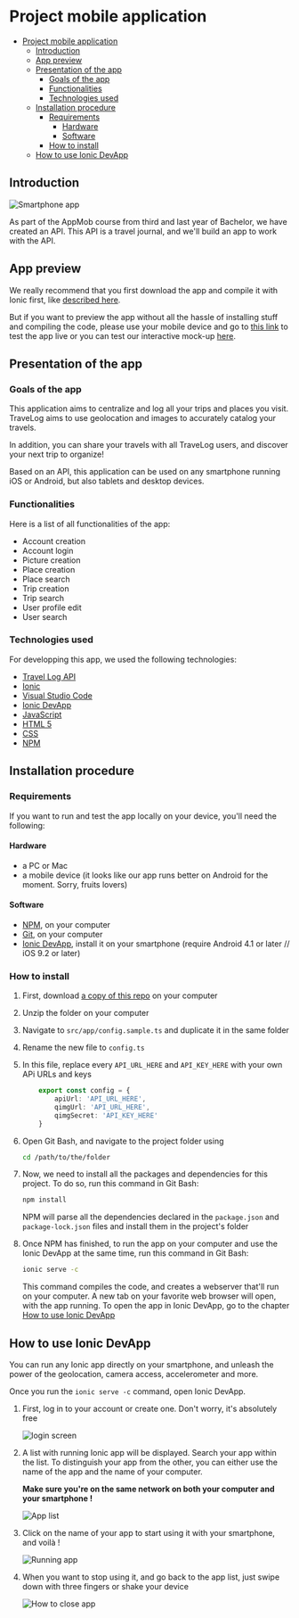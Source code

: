 # Project mobile application

- [Project mobile application](#project-mobile-application)
  - [Introduction](#introduction)
  - [App preview](#app-preview)
  - [Presentation of the app](#presentation-of-the-app)
    - [Goals of the app](#goals-of-the-app)
    - [Functionalities](#functionalities)
    - [Technologies used](#technologies-used)
  - [Installation procedure](#installation-procedure)
    - [Requirements](#requirements)
      - [Hardware](#hardware)
      - [Software](#software)
    - [How to install](#how-to-install)
  - [How to use Ionic DevApp](#how-to-use-ionic-devapp)

## Introduction

![Smartphone app](https://raw.githubusercontent.com/Liozon/projet-appmob/master/screenshots/0.%20Smatphone%20screen.png "Smartphone app")

As part of the AppMob course from third and last year of Bachelor, we have created an API. This API is a travel journal, and we'll build an app to work with the API.

## App preview

We really recommend that you first download the app and compile it with Ionic first, like [described here](#installation-procedure).

But if you want to preview the app without all the hassle of installing stuff and compiling the code, please use your mobile device and go to [this link](http://tiny.cc/appmob-app) to test the app live or you can test our interactive mock-up [here](https://xd.adobe.com/view/0bde5725-48a2-44d4-98ec-80ba0b79f1c6-5e8d/?fullscreen).

## Presentation of the app

### Goals of the app

This application aims to centralize and log all your trips and places you visit. TraveLog aims to use geolocation and images to accurately catalog your travels.

In addition, you can share your travels with all TraveLog users, and discover your next trip to organize!

Based on an API, this application can be used on any smartphone running iOS or Android, but also tablets and desktop devices.

### Functionalities

Here is a list of all functionalities of the app:

- Account creation
- Account login
- Picture creation
- Place creation
- Place search
- Trip creation
- Trip search
- User profile edit
- User search

### Technologies used

For developping this app, we used the following technologies:

- [Travel Log API](https://comem-travel-log-api.herokuapp.com/)
- [Ionic](https://ionicframework.com/)
- [Visual Studio Code](https://code.visualstudio.com/)
- [Ionic DevApp](https://ionicframework.com/docs/appflow/devapp/)
- [JavaScript](https://www.javascript.com/)
- [HTML 5](https://www.w3.org/TR/html52/)
- [CSS](https://www.w3.org/Style/CSS/)
- [NPM](https://www.npmjs.com/)

## Installation procedure

### Requirements

If you want to run and test the app locally on your device, you'll need the following:

#### Hardware

- a PC or Mac
- a mobile device (it looks like our app runs better on Android for the moment. Sorry, fruits lovers)

#### Software

- [NPM](https://www.npmjs.com/), on your computer
- [Git](https://git-scm.com/downloads), on your computer
- [Ionic DevApp](https://ionicframework.com/docs/appflow/devapp/), install it on your smartphone (require Android 4.1 or later // iOS 9.2 or later)

### How to install

1. First, download [a copy of this repo](https://github.com/Liozon/projet-appmob/archive/master.zip) on your computer

2. Unzip the folder on your computer

3. Navigate to `src/app/config.sample.ts` and duplicate it in the same folder

4. Rename the new file to `config.ts`

5. In this file, replace every `API_URL_HERE` and `API_KEY_HERE` with your own APi URLs and keys

    ```typescript
        export const config = {
            apiUrl: 'API_URL_HERE',
            qimgUrl: 'API_URL_HERE',
            qimgSecret: 'API_KEY_HERE'
        }
    ```

6. Open Git Bash, and navigate to the project folder using

    ```bash
    cd /path/to/the/folder
    ```

7. Now, we need to install all the packages and dependencies for this project. To do so, run this command in Git Bash:

    ```bash
    npm install
    ```

    NPM will parse all the dependencies declared in the `package.json` and `package-lock.json` files and install them in the project's folder

8. Once NPM has finished, to run the app on your computer and use the Ionic DevApp at the same time, run this command in Git Bash:

    ```bash
    ionic serve -c
    ```

    This command compiles the code, and creates a webserver that'll run on your computer. A new tab on your favorite web browser will open, with the app running.
    To open the app in Ionic DevApp, go to the chapter [How to use Ionic DevApp](#how-to-use-ionic-devapp)

## How to use Ionic DevApp

You can run any Ionic app directly on your smartphone, and unleash the power of the geolocation, camera access, accelerometer and more.

Once you run the ```ionic serve -c``` command, open Ionic DevApp.

1. First, log in to your account or create one. Don't worry, it's absolutely free

    ![login screen](https://raw.githubusercontent.com/Liozon/projet-appmob/master/screenshots/1.%20Login%20screen.png "Login Screen")

2. A list with running Ionic app will be displayed. Search your app within the list. To distinguish your app from the other, you can either use the name of the app and the name of your computer.

    **Make sure you're on the same network on both your computer and your smartphone !**

    ![App list](https://raw.githubusercontent.com/Liozon/projet-appmob/master/screenshots/2.%20App%20list.png "App list")

3. Click on the name of your app to start using it with your smartphone, and voilà !

    ![Running app](https://raw.githubusercontent.com/Liozon/projet-appmob/master/screenshots/3.%20App%20opened.png "Running app")

4. When you want to stop using it, and go back to the app list, just swipe down with three fingers or shake your device

    ![How to close app](https://raw.githubusercontent.com/Liozon/projet-appmob/master/screenshots/4.%20Close%20app.png "How to close app")